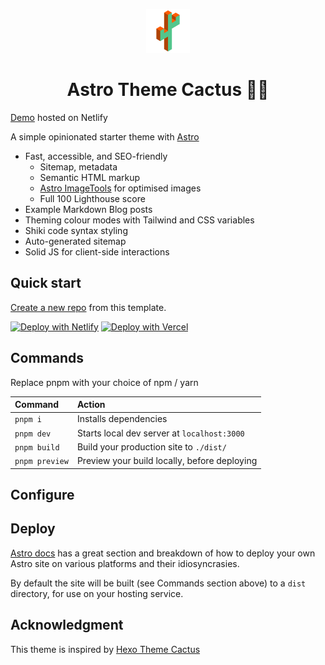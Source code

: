 <p align="center">
  <img alt="Astro Theme Cactus logo" src="./public/images/astro-theme-cactus.png" width="70" />
</p>
<h1 align="center">
  Astro Theme Cactus 🚀🌵
</h1>

[Demo](https://astro-theme-cactus.netlify.app/) hosted on Netlify

A simple opinionated starter theme with [Astro](https://astro.build/)

- Fast, accessible, and SEO-friendly
  - Sitemap, metadata
  - Semantic HTML markup
  - [Astro ImageTools](https://github.com/RafidMuhymin/astro-imagetools#readme) for optimised images
  - Full 100 Lighthouse score
- Example Markdown Blog posts
- Theming colour modes with Tailwind and CSS variables
- Shiki code syntax styling
- Auto-generated sitemap
- Solid JS for client-side interactions

## Quick start

[Create a new repo](https://github.com/chrismwilliams/astro-theme-cactus/generate) from this template.

[![Deploy with Netlify](https://www.netlify.com/img/deploy/button.svg)](https://app.netlify.com/start/deploy?repository=https://github.com/chrismwilliams/astro-theme-cactus) [![Deploy with Vercel](https://vercel.com/button)](https://vercel.com/new/clone?repository-url=https%3A%2F%2Fgithub.com%2Fchrismwilliams%2Fastro-theme-cactus&project-name=astro-theme-cactus)

## Commands

Replace pnpm with your choice of npm / yarn

| Command        | Action                                       |
| :------------- | :------------------------------------------- |
| `pnpm i`       | Installs dependencies                        |
| `pnpm dev`     | Starts local dev server at `localhost:3000`  |
| `pnpm build`   | Build your production site to `./dist/`      |
| `pnpm preview` | Preview your build locally, before deploying |

## Configure

## Deploy

[Astro docs](https://docs.astro.build/en/guides/deploy/) has a great section and breakdown of how to deploy your own Astro site on various platforms and their idiosyncrasies.

By default the site will be built (see Commands section above) to a `dist` directory, for use on your hosting service.

## Acknowledgment

This theme is inspired by [Hexo Theme Cactus](https://github.com/probberechts/hexo-theme-cactus)

